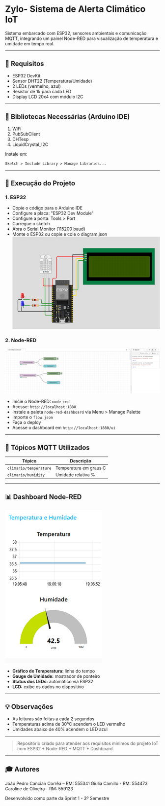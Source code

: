 # Zylo- Sistema de Alerta Climático IoT

Sistema embarcado com ESP32, sensores ambientais e comunicação MQTT, integrando um painel Node-RED para visualização de temperatura e umidade em tempo real.

---

## 📅 Requisitos

* ESP32 DevKit
* Sensor DHT22 (Temperatura/Umidade)
* 2 LEDs (vermelho, azul)
* Resistor de 1k para cada LED
* Display LCD 20x4 com módulo I2C

---

## 📒 Bibliotecas Necessárias (Arduino IDE)

1. WiFi
2. PubSubClient
3. DHTesp
4. LiquidCrystal\_I2C

Instale em:

```
Sketch > Include Library > Manage Libraries...
```

---

## 🚀 Execução do Projeto

### 1. ESP32

* Copie o código para o Arduino IDE
* Configure a placa: "ESP32 Dev Module"
* Configure a porta: Tools > Port
* Carregue o sketch
* Abra o Serial Monitor (115200 baud)
* Monte o ESP32 ou copie e cole o diagram.json
![ESP-32](esp32.png)
### 2. Node-RED
![Node-Red](fluxo.png)

* Inicie o Node-RED: `node-red`
* Acesse: `http://localhost:1880`
* Instale a paleta `node-red-dashboard` via Menu > Manage Palette
* Importe o `flow.json`
* Faça o deploy
* Acesse o dashboard em `http://localhost:1880/ui`

---

## 🔗 Tópicos MQTT Utilizados

| Tópico                 | Descrição              |
| ---------------------- | ---------------------- |
| `climario/temperature` | Temperatura em graus C |
| `climario/humidity`    | Umidade relativa %     |

---

## 📊 Dashboard Node-RED
![Dashboard](dashboard.png)
* **Gráfico de Temperatura:** linha do tempo
* **Gauge de Umidade:** mostrador de ponteiro
* **Status dos LEDs:** automático via ESP32
* **LCD:** exibe os dados no dispositivo

---

## 💡 Observações

* As leituras são feitas a cada 2 segundos
* Temperaturas acima de 30ºC acendem o LED vermelho
* Umidades abaixo de 40% acendem o LED azul

---

> Repositório criado para atender aos requisitos mínimos do projeto IoT com ESP32 + Node-RED + MQTT + Dashboard.

---

## 🎓 Autores

João Pedro Cancian Corrêa – RM: 555341
Giulia Camillo - RM: 554473
Caroline de Oliveira - RM: 559123

Desenvolvido como parte da Sprint 1 - 3º Semestre
